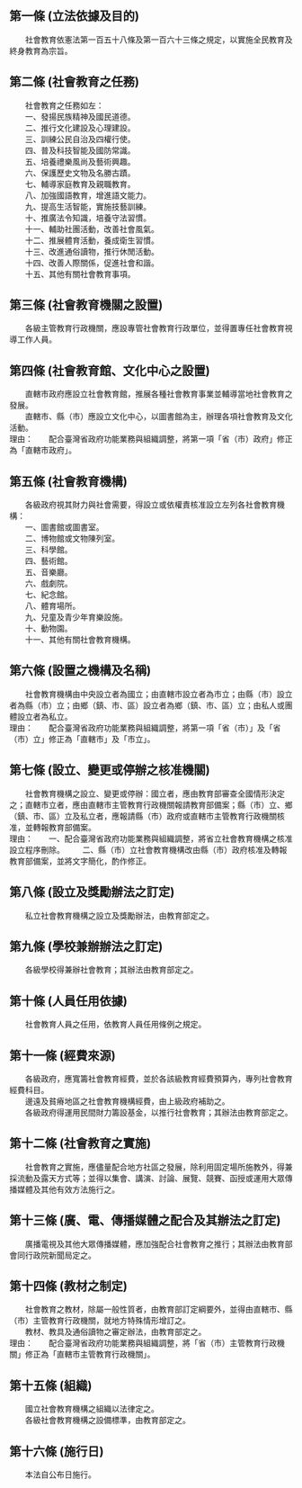 第一條 (立法依據及目的)
-----------------------
　　社會教育依憲法第一百五十八條及第一百六十三條之規定，以實施全民教育及終身教育為宗旨。  


第二條 (社會教育之任務)
-----------------------
　　社會教育之任務如左：  
　　一、發揚民族精神及國民道德。  
　　二、推行文化建設及心理建設。  
　　三、訓練公民自治及四權行使。  
　　四、普及科技智能及國防常識。  
　　五、培養禮樂風尚及藝術興趣。  
　　六、保護歷史文物及名勝古蹟。  
　　七、輔導家庭教育及親職教育。  
　　八、加強國語教育，增進語文能力。  
　　九、提高生活智能，實施技藝訓練。  
　　十、推廣法令知識，培養守法習慣。  
　　十一、輔助社團活動，改善社會風氣。  
　　十二、推展體育活動，養成衛生習慣。  
　　十三、改進通俗讀物，推行休閒活動。  
　　十四、改善人際關係，促進社會和諧。  
　　十五、其他有關社會教育事項。  


第三條 (社會教育機關之設置)
---------------------------
　　各級主管教育行政機關，應設專管社會教育行政單位，並得置專任社會教育視導工作人員。  


第四條 (社會教育館、文化中心之設置)
-----------------------------------
　　直轄市政府應設立社會教育館，推展各種社會教育事業並輔導當地社會教育之發展。  
　　直轄市、縣（市）應設立文化中心，以圖書館為主，辦理各項社會教育及文化活動。  
理由：　　配合臺灣省政府功能業務與組織調整，將第一項「省（市）政府」修正為「直轄市政府」。

第五條 (社會教育機構)
---------------------
　　各級政府視其財力與社會需要，得設立或依權責核准設立左列各社會教育機構：  
　　一、圖書館或圖書室。  
　　二、博物館或文物陳列室。  
　　三、科學館。  
　　四、藝術館。  
　　五、音樂廳。  
　　六、戲劇院。  
　　七、紀念館。  
　　八、體育場所。  
　　九、兒童及青少年育樂設施。  
　　十、動物園。  
　　十一、其他有關社會教育機構。  


第六條 (設置之機構及名稱)
-------------------------
　　社會教育機構由中央設立者為國立；由直轄市設立者為市立；由縣（市）設立者為縣（市）立；由鄉（鎮、市、區）設立者為鄉（鎮、市、區）立；由私人或團體設立者為私立。  
理由：　　配合臺灣省政府功能業務與組織調整，將第一項「省（市）」及「省（市）立」修正為「直轄市」及「市立」。

第七條 (設立、變更或停辦之核准機關)
-----------------------------------
　　社會教育機構之設立、變更或停辦：國立者，應由教育部審查全國情形決定之；直轄市立者，應由直轄市主管教育行政機關報請教育部備案；縣（市）立、鄉（鎮、市、區）立及私立者，應報請縣（市）政府或直轄市主管教育行政機關核准，並轉報教育部備案。  
理由：　　一、配合臺灣省政府功能業務與組織調整，將省立社會教育機構之核准設立程序刪除。
　　二、縣（市）立社會教育機構改由縣（市）政府核准及轉報教育部備案，並將文字簡化，酌作修正。

第八條 (設立及獎勵辦法之訂定)
-----------------------------
　　私立社會教育機構之設立及獎勵辦法，由教育部定之。  


第九條 (學校兼辦辦法之訂定)
---------------------------
　　各級學校得兼辦社會教育；其辦法由教育部定之。  


第十條 (人員任用依據)
---------------------
　　社會教育人員之任用，依教育人員任用條例之規定。  


第十一條 (經費來源)
-------------------
　　各級政府，應寬籌社會教育經費，並於各該級教育經費預算內，專列社會教育經費科目。  
　　邊遠及貧瘠地區之社會教育機構經費，由上級政府補助之。  
　　各級政府得運用民間財力籌設基金，以推行社會教育；其辦法由教育部定之。  


第十二條 (社會教育之實施)
-------------------------
　　社會教育之實施，應儘量配合地方社區之發展，除利用固定場所施教外，得兼採流動及露天方式等；並得以集會、講演、討論、展覽、競賽、函授或運用大眾傳播媒體及其他有效方法施行之。  


第十三條 (廣、電、傳播媒體之配合及其辦法之訂定)
-----------------------------------------------
　　廣播電視及其他大眾傳播媒體，應加強配合社會教育之推行；其辦法由教育部會同行政院新聞局定之。  


第十四條 (教材之制定)
---------------------
　　社會教育之教材，除屬一般性質者，由教育部訂定綱要外，並得由直轄市、縣（市）主管教育行政機關，就地方特殊情形增訂之。  
　　教材、教具及通俗讀物之審定辦法，由教育部定之。  
理由：　　配合臺灣省政府功能業務與組織調整，將「省（市）主管教育行政機關」修正為「直轄市主管教育行政機關」。

第十五條 (組織)
---------------
　　國立社會教育機構之組織以法律定之。  
　　各級社會教育機構之設備標準，由教育部定之。  


第十六條 (施行日)
-----------------
　　本法自公布日施行。